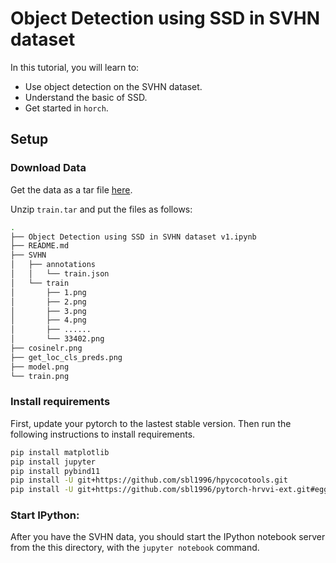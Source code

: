 # Object Detection using SSD in SVHN dataset

In this tutorial, you will learn to:
- Use object detection on the SVHN dataset.
- Understand the basic of SSD.
- Get started in `horch`.

## Setup

### Download Data
Get the data as a tar file [here](https://drive.google.com/open?id=1eexDhJC6UpCghrxqwSyqKnqDRmHInP9B).

Unzip `train.tar` and put the files as follows:

```bash
.
├── Object Detection using SSD in SVHN dataset v1.ipynb
├── README.md
├── SVHN
│   ├── annotations
│   │   └── train.json
│   └── train
│       ├── 1.png
│       ├── 2.png
│       ├── 3.png
│       ├── 4.png
│       ├── ......
│       └── 33402.png
├── cosinelr.png
├── get_loc_cls_preds.png
├── model.png
└── train.png
```

### Install requirements

First, update your pytorch to the lastest stable version. Then run the following instructions to install requirements.

```bash
pip install matplotlib
pip install jupyter
pip install pybind11
pip install -U git+https://github.com/sbl1996/hpycocotools.git
pip install -U git+https://github.com/sbl1996/pytorch-hrvvi-ext.git#egg=pytorch-hrvvi-ext[coco]
```

### Start IPython:
After you have the SVHN data, you should start the IPython notebook server from the
this directory, with the `jupyter notebook` command.
